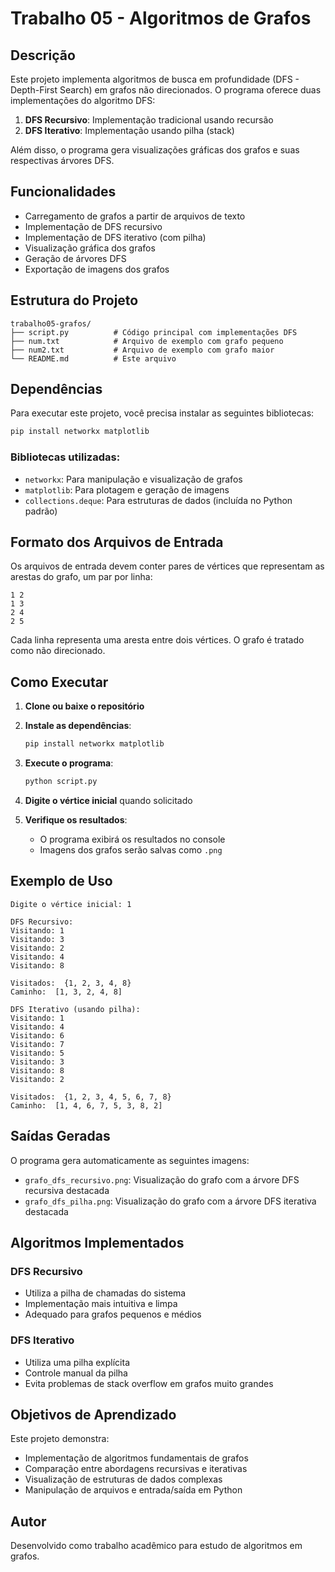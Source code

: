 # Trabalho 05 - Algoritmos de Grafos

## Descrição

Este projeto implementa algoritmos de busca em profundidade (DFS - Depth-First Search) em grafos não direcionados. O programa oferece duas implementações do algoritmo DFS:

1. **DFS Recursivo**: Implementação tradicional usando recursão
2. **DFS Iterativo**: Implementação usando pilha (stack)

Além disso, o programa gera visualizações gráficas dos grafos e suas respectivas árvores DFS.

## Funcionalidades

- Carregamento de grafos a partir de arquivos de texto
- Implementação de DFS recursivo
- Implementação de DFS iterativo (com pilha)
- Visualização gráfica dos grafos
- Geração de árvores DFS
- Exportação de imagens dos grafos

## Estrutura do Projeto

```
trabalho05-grafos/
├── script.py          # Código principal com implementações DFS
├── num.txt            # Arquivo de exemplo com grafo pequeno
├── num2.txt           # Arquivo de exemplo com grafo maior
└── README.md          # Este arquivo
```

## Dependências

Para executar este projeto, você precisa instalar as seguintes bibliotecas:

```bash
pip install networkx matplotlib
```

### Bibliotecas utilizadas:
- `networkx`: Para manipulação e visualização de grafos
- `matplotlib`: Para plotagem e geração de imagens
- `collections.deque`: Para estruturas de dados (incluída no Python padrão)

## Formato dos Arquivos de Entrada

Os arquivos de entrada devem conter pares de vértices que representam as arestas do grafo, um par por linha:

```
1 2
1 3
2 4
2 5
```

Cada linha representa uma aresta entre dois vértices. O grafo é tratado como não direcionado.

## Como Executar

1. **Clone ou baixe o repositório**

2. **Instale as dependências**:
   ```bash
   pip install networkx matplotlib
   ```

3. **Execute o programa**:
   ```bash
   python script.py
   ```

4. **Digite o vértice inicial** quando solicitado

5. **Verifique os resultados**:
   - O programa exibirá os resultados no console
   - Imagens dos grafos serão salvas como `.png`

## Exemplo de Uso

```
Digite o vértice inicial: 1

DFS Recursivo:
Visitando: 1
Visitando: 3
Visitando: 2
Visitando: 4
Visitando: 8

Visitados:  {1, 2, 3, 4, 8}
Caminho:  [1, 3, 2, 4, 8]

DFS Iterativo (usando pilha):
Visitando: 1
Visitando: 4
Visitando: 6
Visitando: 7
Visitando: 5
Visitando: 3
Visitando: 8
Visitando: 2

Visitados:  {1, 2, 3, 4, 5, 6, 7, 8}
Caminho:  [1, 4, 6, 7, 5, 3, 8, 2]
```

## Saídas Geradas

O programa gera automaticamente as seguintes imagens:

- `grafo_dfs_recursivo.png`: Visualização do grafo com a árvore DFS recursiva destacada
- `grafo_dfs_pilha.png`: Visualização do grafo com a árvore DFS iterativa destacada

## Algoritmos Implementados

### DFS Recursivo
- Utiliza a pilha de chamadas do sistema
- Implementação mais intuitiva e limpa
- Adequado para grafos pequenos e médios

### DFS Iterativo
- Utiliza uma pilha explícita
- Controle manual da pilha
- Evita problemas de stack overflow em grafos muito grandes

## Objetivos de Aprendizado

Este projeto demonstra:
- Implementação de algoritmos fundamentais de grafos
- Comparação entre abordagens recursivas e iterativas
- Visualização de estruturas de dados complexas
- Manipulação de arquivos e entrada/saída em Python

## Autor

Desenvolvido como trabalho acadêmico para estudo de algoritmos em grafos.

